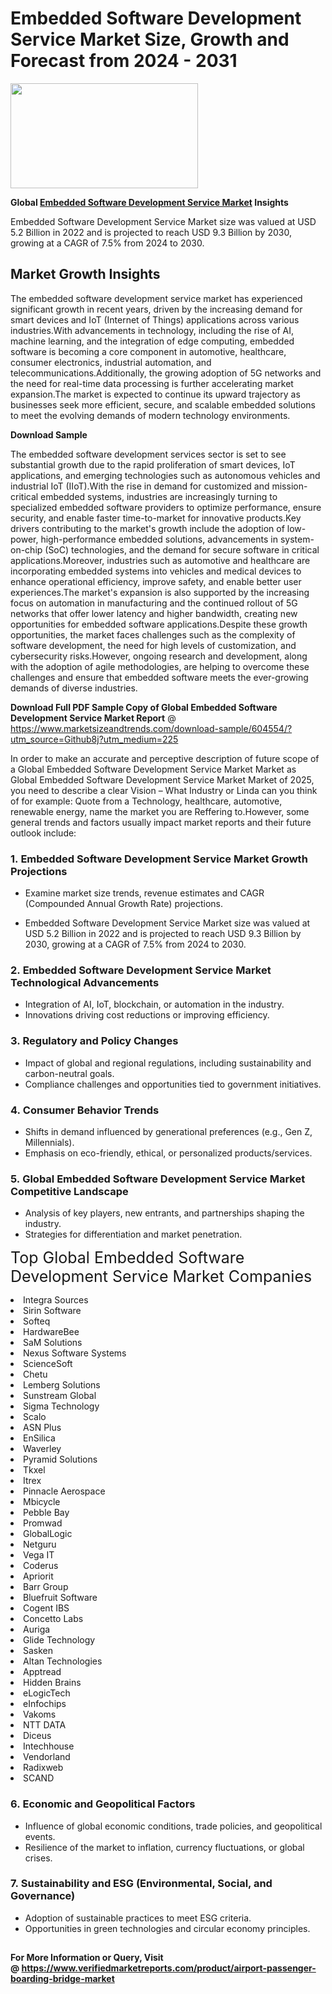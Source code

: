 <H1>Embedded Software Development Service Market Size, Growth and Forecast from 2024 - 2031</H1><img class="aligncenter size-medium wp-image-584254" src="https://thirdeyenews.in/wp-content/uploads/2024/09/Global-Market-Research-300x168.jpeg" alt="" width="300" height="168" /><p><strong>Global&nbsp;<a href="https://www.marketsizeandtrends.com/download-sample/604554/?utm_source=Github8j?utm_medium=225">Embedded Software Development Service Market</a> Insights</strong></p><p>Embedded Software Development Service Market size was valued at USD 5.2 Billion in 2022 and is projected to reach USD 9.3 Billion by 2030, growing at a CAGR of 7.5% from 2024 to 2030.</p><p><h2>Market Growth Insights</h2> <p>The embedded software development service market has experienced significant growth in recent years, driven by the increasing demand for smart devices and IoT (Internet of Things) applications across various industries.With advancements in technology, including the rise of AI, machine learning, and the integration of edge computing, embedded software is becoming a core component in automotive, healthcare, consumer electronics, industrial automation, and telecommunications.Additionally, the growing adoption of 5G networks and the need for real-time data processing is further accelerating market expansion.The market is expected to continue its upward trajectory as businesses seek more efficient, secure, and scalable embedded solutions to meet the evolving demands of modern technology environments.</p> <p><strong>Download Sample</strong></p> <p>The embedded software development services sector is set to see substantial growth due to the rapid proliferation of smart devices, IoT applications, and emerging technologies such as autonomous vehicles and industrial IoT (IIoT).With the rise in demand for customized and mission-critical embedded systems, industries are increasingly turning to specialized embedded software providers to optimize performance, ensure security, and enable faster time-to-market for innovative products.Key drivers contributing to the market's growth include the adoption of low-power, high-performance embedded solutions, advancements in system-on-chip (SoC) technologies, and the demand for secure software in critical applications.Moreover, industries such as automotive and healthcare are incorporating embedded systems into vehicles and medical devices to enhance operational efficiency, improve safety, and enable better user experiences.The market's expansion is also supported by the increasing focus on automation in manufacturing and the continued rollout of 5G networks that offer lower latency and higher bandwidth, creating new opportunities for embedded software applications.Despite these growth opportunities, the market faces challenges such as the complexity of software development, the need for high levels of customization, and cybersecurity risks.However, ongoing research and development, along with the adoption of agile methodologies, are helping to overcome these challenges and ensure that embedded software meets the ever-growing demands of diverse industries.<p><span class=""><strong>Download Full PDF Sample Copy of Global Embedded Software Development Service Market Report</strong> @ <a href="https://www.marketsizeandtrends.com/download-sample/604554/?utm_source=Github8j?utm_medium=225" target="_blank">https://www.marketsizeandtrends.com/download-sample/604554/?utm_source=Github8j?utm_medium=225</a></span></p><p>In order to make an accurate and perceptive description of future scope of a Global&nbsp;Embedded Software Development Service Market Market as Global&nbsp;Embedded Software Development Service Market Market of 2025, you need to describe a clear Vision &ndash; What Industry or Linda can you think of for example: Quote from a Technology, healthcare, automotive, renewable energy, name the market you are Reffering to.However, some general trends and factors usually impact market reports and their future outlook include:</p><h3>1.&nbsp;<strong>Embedded Software Development Service Market Growth Projections</strong></h3><ul><li>Examine market size trends, revenue estimates and CAGR (Compounded Annual Growth Rate) projections.</li><li><p>Embedded Software Development Service Market size was valued at USD 5.2 Billion in 2022 and is projected to reach USD 9.3 Billion by 2030, growing at a CAGR of 7.5% from 2024 to 2030.</p></li></ul><h3>2.&nbsp;<strong>Embedded Software Development Service Market Technological Advancements</strong></h3><ul><li>Integration of AI, IoT, blockchain, or automation in the industry.</li><li>Innovations driving cost reductions or improving efficiency.</li></ul><h3>3.&nbsp;<strong>Regulatory and Policy Changes</strong></h3><ul><li>Impact of global and regional regulations, including sustainability and carbon-neutral goals.</li><li>Compliance challenges and opportunities tied to government initiatives.</li></ul><h3>4.&nbsp;<strong>Consumer Behavior Trends</strong></h3><ul><li>Shifts in demand influenced by generational preferences (e.g., Gen Z, Millennials).</li><li>Emphasis on eco-friendly, ethical, or personalized products/services.</li></ul><h3>5.&nbsp;<strong>Global Embedded Software Development Service Market Competitive Landscape</strong></h3><ul><li>Analysis of key players, new entrants, and partnerships shaping the industry.</li><li>Strategies for differentiation and market penetration.</li></ul><p data-pm-slice="1 1 []"><span style="color: inherit; font-family: inherit; font-size: 25px;">Top Global Embedded Software Development Service Market Companies</span></p><div class="" data-test-id=""><p><li>Integra Sources</li><li> Sirin Software</li><li> Softeq</li><li> HardwareBee</li><li> SaM Solutions</li><li> Nexus Software Systems</li><li> ScienceSoft</li><li> Chetu</li><li> Lemberg Solutions</li><li> Sunstream Global</li><li> Sigma Technology</li><li> Scalo</li><li> ASN Plus</li><li> EnSilica</li><li> Waverley</li><li> Pyramid Solutions</li><li> Tkxel</li><li> Itrex</li><li> Pinnacle Aerospace</li><li> Mbicycle</li><li> Pebble Bay</li><li> Promwad</li><li> GlobalLogic</li><li> Netguru</li><li> Vega IT</li><li> Coderus</li><li> Apriorit</li><li> Barr Group</li><li> Bluefruit Software</li><li> Cogent IBS</li><li> Concetto Labs</li><li> Auriga</li><li> Glide Technology</li><li> Sasken</li><li> Altan Technologies</li><li> Apptread</li><li> Hidden Brains</li><li> eLogicTech</li><li> eInfochips</li><li> Vakoms</li><li> NTT DATA</li><li> Diceus</li><li> Intechhouse</li><li> Vendorland</li><li> Radixweb</li><li> SCAND</li></p></div><h3>6.&nbsp;<strong>Economic and Geopolitical Factors</strong></h3><ul><li>Influence of global economic conditions, trade policies, and geopolitical events.</li><li>Resilience of the market to inflation, currency fluctuations, or global crises.</li></ul><h3>7.&nbsp;<strong>Sustainability and ESG (Environmental, Social, and Governance)</strong></h3><ul><li>Adoption of sustainable practices to meet ESG criteria.</li><li>Opportunities in green technologies and circular economy principles.</li></ul><h2><strong style="font-size: 14px;">For More Information or Query, Visit @&nbsp;</strong><a style="background-color: #ffffff; font-size: 14px;" href="https://www.marketsizeandtrends.com/report/embedded-software-development-service-market/" target="_blank">https://www.verifiedmarketreports.com/product/airport-passenger-boarding-bridge-market</a></h2>
